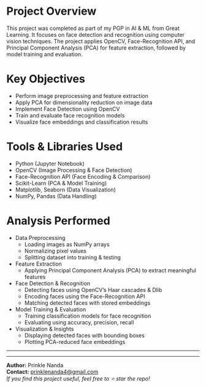 # Project Overview
This project was completed as part of my PGP in AI & ML from Great Learning. It focuses on face detection and recognition using computer vision techniques. The project applies OpenCV, Face-Recognition API, and Principal Component Analysis (PCA) for feature extraction, followed by model training and evaluation.

# Key Objectives
  * Perform image preprocessing and feature extraction
  * Apply PCA for dimensionality reduction on image data
  * Implement Face Detection using OpenCV
  * Train and evaluate face recognition models
  * Visualize face embeddings and classification results

# Tools & Libraries Used
  * Python (Jupyter Notebook)
  * OpenCV (Image Processing & Face Detection)
  * Face-Recognition API (Face Encoding & Comparison)
  * Scikit-Learn (PCA & Model Training)
  * Matplotlib, Seaborn (Data Visualization)
  * NumPy, Pandas (Data Handling)

# Analysis Performed
  * Data Preprocessing
     - Loading images as NumPy arrays
     - Normalizing pixel values
     - Splitting dataset into training & testing
  * Feature Extraction
     - Applying Principal Component Analysis (PCA) to extract meaningful features
  * Face Detection & Recognition
     - Detecting faces using OpenCV’s Haar cascades & Dlib
     - Encoding faces using the Face-Recognition API
     - Matching detected faces with stored embeddings
  * Model Training & Evaluation
     - Training classification models for face recognition
     - Evaluating using accuracy, precision, recall
  * Visualization & Insights
     - Displaying detected faces with bounding boxes
     - Plotting PCA-reduced face embeddings

***
***
**Author:** Prinkle Nanda
<br>**Contact:** prinklenanda4@gmail.com 
<br>*If you find this project useful, feel free to ⭐ star the repo!*
